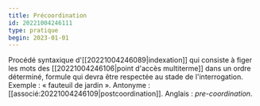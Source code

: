 ```yaml
---
title: Précoordination
id: 20221004246111
type: pratique
begin: 2023-01-01
---
```


Procédé syntaxique d'[[20221004246089|indexation]] qui consiste à figer les mots des [[20221004246106|point d'accès multiterme]] dans un ordre déterminé, formule qui devra être respectée au stade de l'interrogation. Exemple : « fauteuil de jardin ». Antonyme : [[associé:20221004246109|postcoordination]]. Anglais : *pre-coordination*.